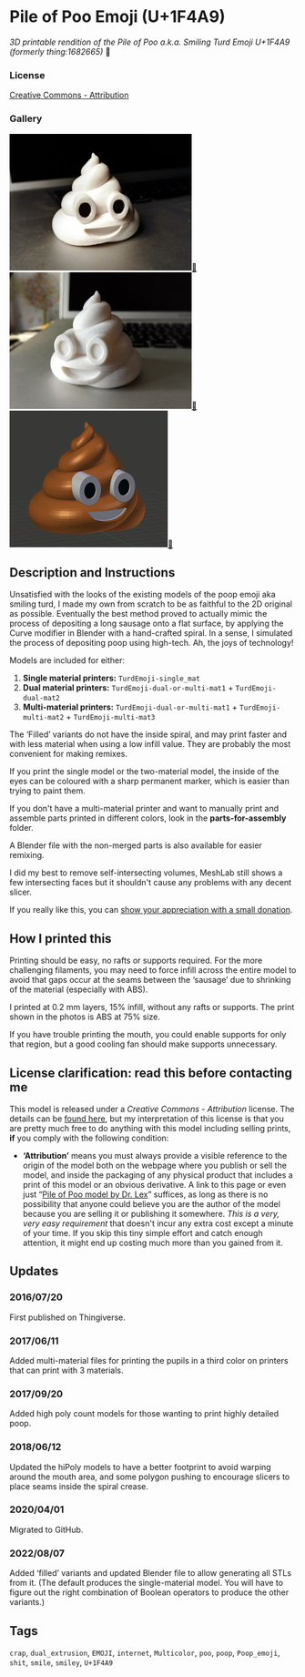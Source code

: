# Pile of Poo Emoji (U+1F4A9)
*3D printable rendition of the Pile of Poo a.k.a. Smiling Turd Emoji U+1F4A9 (formerly thing:1682665)* 💩

### License
[Creative Commons - Attribution](https://creativecommons.org/licenses/by/4.0/)

### Gallery

![Photo 1](thumbs/Turd1.jpg)[🔎](images/Turd1.jpg) ![Photo 2](thumbs/Turd2.jpg)[🔎](images/Turd1.jpg) ![3D rendition](thumbs/turd-model.png)[🔎](images/turd-model.png)


## Description and Instructions

Unsatisfied with the looks of the existing models of the poop emoji aka smiling turd, I made my own from scratch to be as faithful to the 2D original as possible. Eventually the best method proved to actually mimic the process of depositing a long sausage onto a flat surface, by applying the Curve modifier in Blender with a hand-crafted spiral. In a sense, I simulated the process of depositing poop using high-tech. Ah, the joys of technology!

Models are included for either:
1. **Single material printers:** `TurdEmoji-single_mat`
2. **Dual material printers:** `TurdEmoji-dual-or-multi-mat1` + `TurdEmoji-dual-mat2`
3. **Multi-material printers:** `TurdEmoji-dual-or-multi-mat1` + `TurdEmoji-multi-mat2` + `TurdEmoji-multi-mat3`

The ‘Filled’ variants do not have the inside spiral, and may print faster and with less material when using a low infill value. They are probably the most convenient for making remixes.

If you print the single model or the two-material model, the inside of the eyes can be coloured with a sharp permanent marker, which is easier than trying to paint them.

If you don't have a multi-material printer and want to manually print and assemble parts printed in different colors, look in the **parts-for-assembly** folder.

A Blender file with the non-merged parts is also available for easier remixing.

I did my best to remove self-intersecting volumes, MeshLab still shows a few intersecting faces but it shouldn't cause any problems with any decent slicer.

If you really like this, you can [show your appreciation with a small donation](https://www.dr-lex.be/about/#contact).


## How I printed this

Printing should be easy, no rafts or supports required. For the more challenging filaments, you may need to force infill across the entire model to avoid that gaps occur at the seams between the ‘sausage’ due to shrinking of the material (especially with ABS).

I printed at 0.2 mm layers, 15% infill, without any rafts or supports. The print shown in the photos is ABS at 75% size.

If you have trouble printing the mouth, you could enable supports for only that region, but a good cooling fan should make supports unnecessary.


## License clarification: read this before contacting me

This model is released under a *Creative Commons - Attribution* license. The details can be [found here](http://creativecommons.org/licenses/by/4.0/), but my interpretation of this license is that you are pretty much free to do anything with this model including selling prints, **if** you comply with the following condition:

* **‘Attribution’** means you must always provide a visible reference to the origin of the model both on the webpage where you publish or sell the model, and inside the packaging of any physical product that includes a print of this model or an obvious derivative. A link to this page or even just “[Pile of Poo model by Dr. Lex](https://github.com/DrLex0/print3D-pile-of-poo-emoji)” suffices, as long as there is no possibility that anyone could believe you are the author of the model because you are selling it or publishing it somewhere. *This is a very, very easy requirement* that doesn't incur any extra cost except a minute of your time. If you skip this tiny simple effort and catch enough attention, it might end up costing much more than you gained from it.


## Updates

### 2016/07/20
First published on Thingiverse.

### 2017/06/11
Added multi-material files for printing the pupils in a third color on printers that can print with 3 materials.

### 2017/09/20
Added high poly count models for those wanting to print highly detailed poop.

### 2018/06/12
Updated the hiPoly models to have a better footprint to avoid warping around the mouth area, and some polygon pushing to encourage slicers to place seams inside the spiral crease.

### 2020/04/01
Migrated to GitHub.

### 2022/08/07
Added ‘filled’ variants and updated Blender file to allow generating all STLs from it. (The default produces the single-material model. You will have to figure out the right combination of Boolean operators to produce the other variants.)


## Tags
`crap`, `dual_extrusion`, `EMOJI`, `internet`, `Multicolor`, `poo`, `poop`, `Poop_emoji`, `shit`, `smile`, `smiley`, `U+1F4A9`
